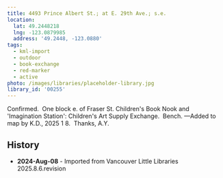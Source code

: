 ```yaml
---
title: 4493 Prince Albert St.; at E. 29th Ave.; s.e.
location:
  lat: 49.2448218
  lng: -123.0879985
  address: '49.2448, -123.0880'
tags:
  - kml-import
  - outdoor
  - book-exchange
  - red-marker
  - active
photo: /images/libraries/placeholder-library.jpg
library_id: '00255'
---
```

Confirmed.  One block e. of Fraser St.
Children's Book Nook and 'Imagination Station': Children's Art Supply Exchange.  Bench.
—Added to map by K.D., 2025 1 8.  Thanks, A.Y.

## History
- **2024-Aug-08** - Imported from Vancouver Little Libraries 2025.8.6.revision
